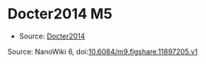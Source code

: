 <a name="material" />

# Docter2014 M5
<script type="application/ld+json">
  {
    "@context": "https://schema.org/",
    "@type": "ChemicalSubstance",
    "@id": "https://egonw.github.io/nanowiki/nanowiki338.html#material",
    "http://purl.org/dc/terms/conformsTo":
      {
        "@type": "CreativeWork",
        "@id": "https://bioschemas.org/profiles/ChemicalSubstance/0.4-RELEASE/"
      },
    "identfier": "338",
    "name": "Docter2014 M5",
    "url": "https://egonw.github.io/nanowiki/nanowiki338.html#material",
    "sameAs": "http://127.0.0.1/mediawiki/index.php/Special:URIResolver/Docter2014_M5"
  }
</script>


* Source: [Docter2014](articleDocter2014.md)


Source: NanoWiki 6, doi:[10.6084/m9.figshare.11897205.v1](https://doi.org/10.6084/m9.figshare.11897205.v1)

